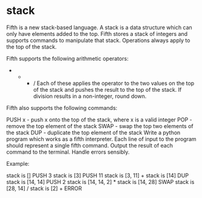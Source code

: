 # stack
Fifth is a new stack-based language. A stack is a data structure which can only have elements added to the top. Fifth stores a stack of integers and supports commands to manipulate that stack. Operations always apply to the top of the stack.

Fifth supports the following arithmetic operators:

+ - * /
Each of these applies the operator to the two values on the top of the stack and pushes the result to the top of the stack. If division results in a non-integer, round down.

Fifth also supports the following commands:

PUSH x - push x onto the top of the stack, where x is a valid integer
POP - remove the top element of the stack
SWAP - swap the top two elements of the stack
DUP - duplicate the top element of the stack
Write a python program which works as a fifth interpreter. Each line of input to the program should represent a single fifth command. Output the result of each command to the terminal. Handle errors sensibly.

Example:

stack is []
PUSH 3
stack is [3]
PUSH 11
stack is [3, 11]
+
stack is [14]
DUP
stack is [14, 14]
PUSH 2
stack is [14, 14, 2]
*
stack is [14, 28]
SWAP
stack is [28, 14]
/
stack is [2]
+
ERROR
